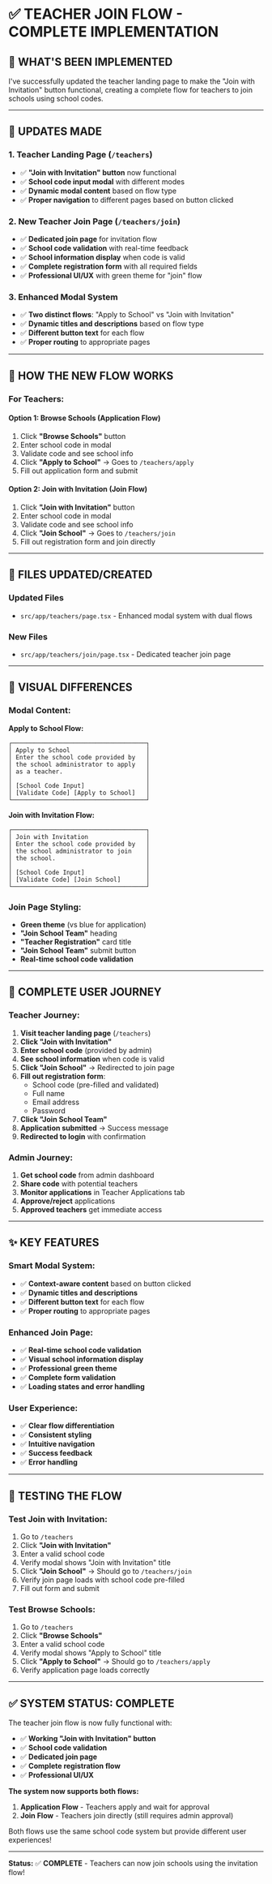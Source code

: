 # ✅ TEACHER JOIN FLOW - COMPLETE IMPLEMENTATION

## 🎯 **WHAT'S BEEN IMPLEMENTED**

I've successfully updated the teacher landing page to make the "Join with Invitation" button functional, creating a complete flow for teachers to join schools using school codes.

---

## 🔧 **UPDATES MADE**

### **1. Teacher Landing Page (`/teachers`)**
- ✅ **"Join with Invitation" button** now functional
- ✅ **School code input modal** with different modes
- ✅ **Dynamic modal content** based on flow type
- ✅ **Proper navigation** to different pages based on button clicked

### **2. New Teacher Join Page (`/teachers/join`)**
- ✅ **Dedicated join page** for invitation flow
- ✅ **School code validation** with real-time feedback
- ✅ **School information display** when code is valid
- ✅ **Complete registration form** with all required fields
- ✅ **Professional UI/UX** with green theme for "join" flow

### **3. Enhanced Modal System**
- ✅ **Two distinct flows**: "Apply to School" vs "Join with Invitation"
- ✅ **Dynamic titles and descriptions** based on flow type
- ✅ **Different button text** for each flow
- ✅ **Proper routing** to appropriate pages

---

## 🚀 **HOW THE NEW FLOW WORKS**

### **For Teachers:**

#### **Option 1: Browse Schools (Application Flow)**
1. Click **"Browse Schools"** button
2. Enter school code in modal
3. Validate code and see school info
4. Click **"Apply to School"** → Goes to `/teachers/apply`
5. Fill out application form and submit

#### **Option 2: Join with Invitation (Join Flow)**
1. Click **"Join with Invitation"** button
2. Enter school code in modal
3. Validate code and see school info
4. Click **"Join School"** → Goes to `/teachers/join`
5. Fill out registration form and join directly

---

## 📁 **FILES UPDATED/CREATED**

### **Updated Files**
- `src/app/teachers/page.tsx` - Enhanced modal system with dual flows

### **New Files**
- `src/app/teachers/join/page.tsx` - Dedicated teacher join page

---

## 🎨 **VISUAL DIFFERENCES**

### **Modal Content:**

**Apply to School Flow:**
```
┌─────────────────────────────────────┐
│ Apply to School                     │
│ Enter the school code provided by   │
│ the school administrator to apply   │
│ as a teacher.                       │
│                                     │
│ [School Code Input]                 │
│ [Validate Code] [Apply to School]   │
└─────────────────────────────────────┘
```

**Join with Invitation Flow:**
```
┌─────────────────────────────────────┐
│ Join with Invitation                │
│ Enter the school code provided by   │
│ the school administrator to join    │
│ the school.                         │
│                                     │
│ [School Code Input]                 │
│ [Validate Code] [Join School]       │
└─────────────────────────────────────┘
```

### **Join Page Styling:**
- **Green theme** (vs blue for application)
- **"Join School Team"** heading
- **"Teacher Registration"** card title
- **"Join School Team"** submit button
- **Real-time school code validation**

---

## 🔄 **COMPLETE USER JOURNEY**

### **Teacher Journey:**
1. **Visit teacher landing page** (`/teachers`)
2. **Click "Join with Invitation"**
3. **Enter school code** (provided by admin)
4. **See school information** when code is valid
5. **Click "Join School"** → Redirected to join page
6. **Fill out registration form**:
   - School code (pre-filled and validated)
   - Full name
   - Email address
   - Password
7. **Click "Join School Team"**
8. **Application submitted** → Success message
9. **Redirected to login** with confirmation

### **Admin Journey:**
1. **Get school code** from admin dashboard
2. **Share code** with potential teachers
3. **Monitor applications** in Teacher Applications tab
4. **Approve/reject** applications
5. **Approved teachers** get immediate access

---

## ✨ **KEY FEATURES**

### **Smart Modal System:**
- ✅ **Context-aware content** based on button clicked
- ✅ **Dynamic titles and descriptions**
- ✅ **Different button text** for each flow
- ✅ **Proper routing** to appropriate pages

### **Enhanced Join Page:**
- ✅ **Real-time school code validation**
- ✅ **Visual school information display**
- ✅ **Professional green theme**
- ✅ **Complete form validation**
- ✅ **Loading states and error handling**

### **User Experience:**
- ✅ **Clear flow differentiation**
- ✅ **Consistent styling**
- ✅ **Intuitive navigation**
- ✅ **Success feedback**
- ✅ **Error handling**

---

## 🧪 **TESTING THE FLOW**

### **Test Join with Invitation:**
1. Go to `/teachers`
2. Click **"Join with Invitation"**
3. Enter a valid school code
4. Verify modal shows "Join with Invitation" title
5. Click **"Join School"** → Should go to `/teachers/join`
6. Verify join page loads with school code pre-filled
7. Fill out form and submit

### **Test Browse Schools:**
1. Go to `/teachers`
2. Click **"Browse Schools"**
3. Enter a valid school code
4. Verify modal shows "Apply to School" title
5. Click **"Apply to School"** → Should go to `/teachers/apply`
6. Verify application page loads correctly

---

## ✅ **SYSTEM STATUS: COMPLETE**

The teacher join flow is now fully functional with:
- ✅ **Working "Join with Invitation" button**
- ✅ **School code validation**
- ✅ **Dedicated join page**
- ✅ **Complete registration flow**
- ✅ **Professional UI/UX**

**The system now supports both flows:**
1. **Application Flow** - Teachers apply and wait for approval
2. **Join Flow** - Teachers join directly (still requires admin approval)

Both flows use the same school code system but provide different user experiences!

---

**Status:** ✅ **COMPLETE** - Teachers can now join schools using the invitation flow!
